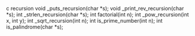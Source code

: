 c recursion
void _puts_recursion(char *s);
void _print_rev_recursion(char *s);
int _strlen_recursion(char *s);
int factorial(int n);
int _pow_recursion(int x, int y);
int _sqrt_recursion(int n);
int is_prime_number(int n);
int is_palindrome(char *s);
